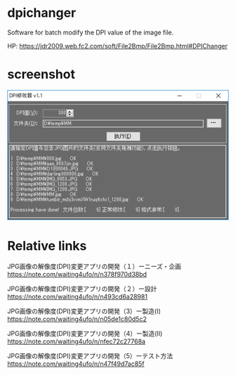 # dpichanger
Software for batch modify the DPI value of the image file.

HP: 
https://jdr2009.web.fc2.com/soft/File2Bmp/File2Bmp.html#DPIChanger

# screenshot
![](./screen/dpiChanger-v1.1-screen.png)

# Relative links
JPG画像の解像度(DPI)変更アプリの開発（１）ーニーズ・企画
https://note.com/waiting4ufo/n/n378f970d38bd

JPG画像の解像度(DPI)変更アプリの開発（２）ー設計
https://note.com/waiting4ufo/n/n493cd6a28981

JPG画像の解像度(DPI)変更アプリの開発（3）ー製造(Ⅰ)
https://note.com/waiting4ufo/n/n05de1c80d5c2

JPG画像の解像度(DPI)変更アプリの開発（4）ー製造(Ⅱ)
https://note.com/waiting4ufo/n/nfec72c27768a

JPG画像の解像度(DPI)変更アプリの開発（5）ーテスト方法
https://note.com/waiting4ufo/n/n47f49d7ac85f
